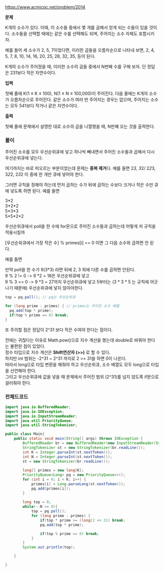 https://www.acmicpc.net/problem/2014

**문제**

K개의 소수가 있다. 이때, 이 소수들 중에서 몇 개를 곱해서 얻게 되는 수들이 있을 것이다. 소수들을 선택할 때에는 같은 수를 선택해도 되며, 주어지는 소수 자체도 포함시키자.

예를 들어 세 소수가 2, 5, 7이었다면, 이러한 곱들을 오름차순으로 나타내 보면, 2, 4, 5, 7, 8, 10, 14, 16, 20, 25, 28, 32, 35, 등이 된다.

K개의 소수가 주어졌을 때, 이러한 소수의 곱들 중에서 N번째 수를 구해 보자. 단 정답은 231보다 작은 자연수이다.

**입력**

첫째 줄에 K(1 ≤ K ≤ 100), N(1 ≤ N ≤ 100,000)이 주어진다. 다음 줄에는 K개의 소수가 오름차순으로 주어진다. 같은 소수가 여러 번 주어지는 경우는 없으며, 주어지는 소수는 모두 541보다 작거나 같은 자연수이다.

**출력**

첫째 줄에 문제에서 설명한 대로 소수의 곱을 나열했을 때, N번째 오는 것을 출력한다.

### 풀이
주어진 소수를 모두 우선순위큐에 넣고 하나씩 빼내면서 주어진 소수들과 곱해서 다시 우선순위큐에 넣는다.

여기까지는 바로 떠오르는 부분이었는데 문제는 **중복 제거**다.
예를 들면 2*3, 3*2/ 2*2*3, 3*2*2, 2*3*2 이 중에 한 개만 큐에 넣어야 한다.

그러면 규칙을 정해야 하는데 먼저 곱하는 수가 뒤에 곱하는 수보다 크거나 작은 수만 큐에 넣도록 하면 된다.
예를 들면

3\*2 <br>
3\*2\*2 <br>
5\*3\*3 <br>
5\*5\*2\*2 <br>

우선순위큐에서 poll을 한 수에 for문으로 주어진 소수들과 곱하는데 어떻게 저 규칙을 적용시킬까

[우선순위큐에서 가장 작은 수] % primes[i] == 0 이면 그 다음 소수와 곱하면 안 된다.

예를 들면

만약 poll을 한 수가 9(3\*3) 라면 뒤에 2, 3 외에 다른 수를 곱하면 안된다.  <br>
9 % 2 != 0 -> 9 \*2 = 18은 우선순위큐에 넣고 <br>
9 % 3 == 0 -> 9 \*3 = 27까지 우선순위큐에 넣고 5부터는 (3 \* 3 \* 5 는 규칙에 어긋나기 때문에) 우선순위큐에 넣지 않아야한다. <br>

```java
top = pq.poll(); // pq는 우선순위큐

for (long prime : primes) { // primes는 주어진 소수 배열
  pq.add(top * prime);  
  if(top % prime == 0) break;
}
```

또 주의할 점은 정답이 2^31 보다 작은 수여야 한다는 점이다.

전에는 귀찮다는 이유로 Math.pow()으로 지수 계산을 했는데 double로 바꿔야 한다는 불편한 점이 있었다.<br>
정수 타입으로 지수 계산은 **Shift연산자 (>>)** 로 할 수 있다. <br>
하지만 int 범위는 -2^31 ~ 2^31 까지로 2 >> 31을 하면 0이 나온다.  <br>
따라서 long으로 타입 변환을 해줘야 하고 우선순위큐, 소수 배열도 모두 long으로 타입을 선언해야 한다. <br>
그리고 우선순위큐에 값을 넣을 때 문제에서 주어진 범위 (2^31)를 넘지 않도록 if문으로 걸러줘야 한다. <br>

### 전체드코드

```java
import java.io.BufferedReader;
import java.io.IOException;
import java.io.InputStreamReader;
import java.util.PriorityQueue;
import java.util.StringTokenizer;

public class Main{
	public static void main(String[] args) throws IOException {
		BufferedReader br = new BufferedReader(new InputStreamReader(System.in));
		StringTokenizer st = new StringTokenizer(br.readLine());
		int K = Integer.parseInt(st.nextToken());
		int N = Integer.parseInt(st.nextToken());
		st = new StringTokenizer(br.readLine());
    
		long[] primes = new long[K];
		PriorityQueue<Long> pq = new PriorityQueue<>();
		for (int i = 0; i < K; i++) {
			primes[i] = Long.parseLong(st.nextToken());
			pq.add(primes[i]);
		}
    
		long top = 0;
		while(--N >= 0){
			top = pq.poll();
			for (long prime : primes) {
				if(top * prime >= (long)2 << 31) break;
				pq.add(top * prime);

				if(top % prime == 0) break;
			}
		}
		System.out.println(top);

	}

}
```
